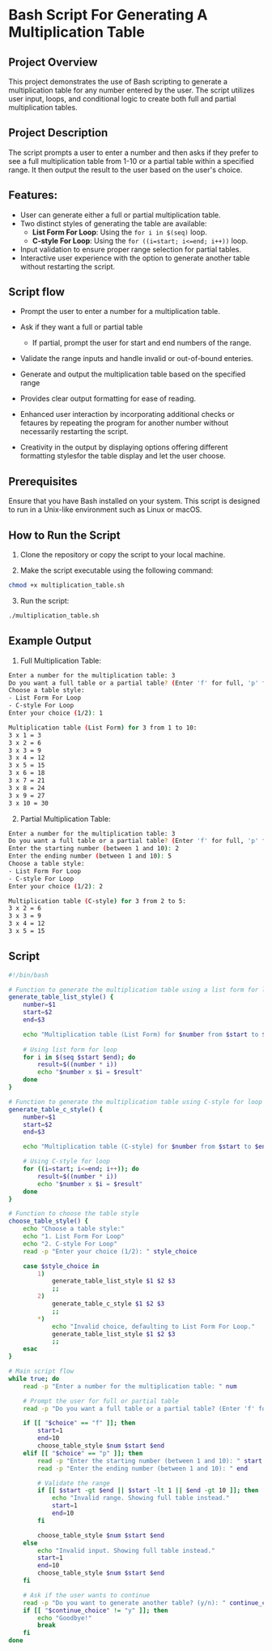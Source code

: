 
# Bash Script For Generating A Multiplication Table

## Project Overview
This project demonstrates the use of Bash scripting to generate a multiplication table for any number entered by the user. The script utilizes user input, loops, and conditional logic to create both full and partial multiplication tables.


## Project Description
The script prompts a user to enter a number and then asks if they prefer to see a full multiplication table from 1-10
or a partial table within a specified range. It then output the result to the user based on the user's choice.


## Features:
- User can generate either a full or partial multiplication table.
- Two distinct styles of generating the table are available:
  - **List Form For Loop**: Using the `for i in $(seq)` loop.
  - **C-style For Loop**: Using the `for ((i=start; i<=end; i++))` loop.
- Input validation to ensure proper range selection for partial tables.
- Interactive user experience with the option to generate another table without restarting the script.


## Script flow
- Prompt the user to enter a number for a multiplication table.

- Ask if they want a full or partial table
    - If partial, prompt the user for start and end numbers of the range.

- Validate the range inputs and handle invalid or out-of-bound enteries.

- Generate and output the multiplication table based on the specified range

- Provides clear output formatting for ease of reading.

- Enhanced user interaction by incorporating additional checks or fetaures by repeating the program for another number without necessarily restarting the script.

- Creativity in the output by displaying options offering different formatting stylesfor the table display and let the user choose.


## Prerequisites
Ensure that you have Bash installed on your system. This script is designed to run in a Unix-like environment such as Linux or macOS.


## How to Run the Script
1. Clone the repository or copy the script to your local machine.

2. Make the script executable using the following command:
```bash
chmod +x multiplication_table.sh
```

3. Run the script:
```bash
./multiplication_table.sh
```


## Example Output
1. Full Multiplication Table:

```bash
Enter a number for the multiplication table: 3
Do you want a full table or a partial table? (Enter 'f' for full, 'p' for partial): f
Choose a table style:
- List Form For Loop
- C-style For Loop
Enter your choice (1/2): 1

Multiplication table (List Form) for 3 from 1 to 10:
3 x 1 = 3
3 x 2 = 6
3 x 3 = 9
3 x 4 = 12
3 x 5 = 15
3 x 6 = 18
3 x 7 = 21
3 x 8 = 24
3 x 9 = 27
3 x 10 = 30
```

2. Partial Multiplication Table:
```bash
Enter a number for the multiplication table: 3
Do you want a full table or a partial table? (Enter 'f' for full, 'p' for partial): p
Enter the starting number (between 1 and 10): 2
Enter the ending number (between 1 and 10): 5
Choose a table style:
- List Form For Loop
- C-style For Loop
Enter your choice (1/2): 2

Multiplication table (C-style) for 3 from 2 to 5:
3 x 2 = 6
3 x 3 = 9
3 x 4 = 12
3 x 5 = 15
```

## Script
```bash
#!/bin/bash

# Function to generate the multiplication table using a list form for loop
generate_table_list_style() {
    number=$1
    start=$2
    end=$3

    echo "Multiplication table (List Form) for $number from $start to $end:"
    
    # Using list form for loop
    for i in $(seq $start $end); do
        result=$((number * i))
        echo "$number x $i = $result"
    done
}

# Function to generate the multiplication table using C-style for loop
generate_table_c_style() {
    number=$1
    start=$2
    end=$3

    echo "Multiplication table (C-style) for $number from $start to $end:"

    # Using C-style for loop
    for ((i=start; i<=end; i++)); do
        result=$((number * i))
        echo "$number x $i = $result"
    done
}

# Function to choose the table style
choose_table_style() {
    echo "Choose a table style:"
    echo "1. List Form For Loop"
    echo "2. C-style For Loop"
    read -p "Enter your choice (1/2): " style_choice

    case $style_choice in
        1)
            generate_table_list_style $1 $2 $3
            ;;
        2)
            generate_table_c_style $1 $2 $3
            ;;
        *)
            echo "Invalid choice, defaulting to List Form For Loop."
            generate_table_list_style $1 $2 $3
            ;;
    esac
}

# Main script flow
while true; do
    read -p "Enter a number for the multiplication table: " num

    # Prompt the user for full or partial table
    read -p "Do you want a full table or a partial table? (Enter 'f' for full, 'p' for partial): " choice

    if [[ "$choice" == "f" ]]; then
        start=1
        end=10
        choose_table_style $num $start $end
    elif [[ "$choice" == "p" ]]; then
        read -p "Enter the starting number (between 1 and 10): " start
        read -p "Enter the ending number (between 1 and 10): " end

        # Validate the range
        if [[ $start -gt $end || $start -lt 1 || $end -gt 10 ]]; then
            echo "Invalid range. Showing full table instead."
            start=1
            end=10
        fi

        choose_table_style $num $start $end
    else
        echo "Invalid input. Showing full table instead."
        start=1
        end=10
        choose_table_style $num $start $end
    fi

    # Ask if the user wants to continue
    read -p "Do you want to generate another table? (y/n): " continue_choice
    if [[ "$continue_choice" != "y" ]]; then
        echo "Goodbye!"
        break
    fi
done
```